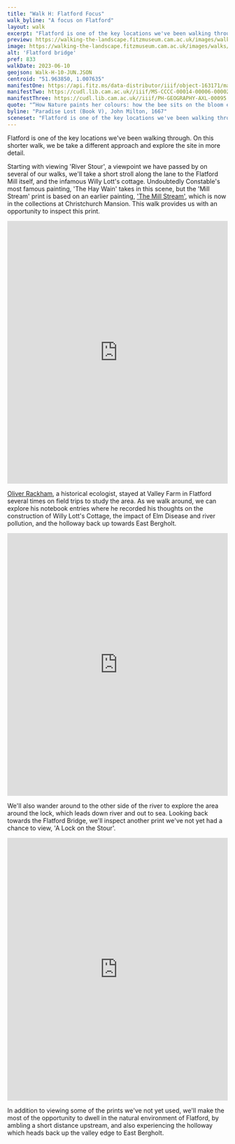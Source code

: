 ```yaml
---
title: "Walk H: Flatford Focus"
walk_byline: "A focus on Flatford"
layout: walk
excerpt: "Flatford is one of the key locations we've been walking through. On this shorter walk, we take a closer look around Flatford"
preview: https://walking-the-landscape.fitzmuseum.cam.ac.uk/images/walks/FlatfordInFocus-crop_preview.jpg
image: https://walking-the-landscape.fitzmuseum.cam.ac.uk/images/walks/FlatfordInFocus-crop.jpg
alt: 'Flatford bridge'
pref: 833
walkDate: 2023-06-10
geojson: Walk-H-10-JUN.JSON
centroid: "51.963850, 1.007635"
manifestOne: https://api.fitz.ms/data-distributor/iiif/object-163171/manifest 
manifestTwo: https://cudl.lib.cam.ac.uk//iiif/MS-CCCC-00014-00006-00002-00001-00244 
manifestThree: https://cudl.lib.cam.ac.uk//iiif/PH-GEOGRAPHY-AXL-00095
quote: "“How Nature paints her colours: how the bee sits on the bloom extracting liquid sweets."
byline: "Paradise Lost (Book V), John Milton, 1667"
sceneset: "Flatford is one of the key locations we've been walking through. On this shorter walk, we take a closer look around Flatford"
---
```

Flatford is one of the key locations we've been walking through. On this shorter walk, we be take a different approach and explore the site in more detail.  

Starting with viewing 'River Stour', a viewpoint we have passed by on several of our walks, we'll take a short stroll along the lane to the Flatford Mill itself, and the infamous Willy Lott's cottage. Undoubtedly Constable's most famous painting, 'The Hay Wain' takes in this scene, but the 'Mill Stream' print is based on an earlier painting, ['The Mill Stream'](https://cim-web.adlibhosting.com/ais6/Details/collect/66648), which is now in the collections at Christchurch Mansion. This walk provides us with an opportunity to inspect this print.

<iframe src="https://fitzmuseum.cam.ac.uk/uv.html#?manifest={{ page.manifestOne }}&c=0&m=0&cv=0&config=&locales=en-GB:English (GB),cy-GB:Cymraeg,fr-FR:Français (FR),pl-PL:Polski,sv-SE:Svenska&r=0" width="100%" height="600" allowfullscreen frameborder="0"></iframe>

[Oliver Rackham](https://walking-the-landscape.fitzmuseum.cam.ac.uk/blog/rackham/), a historical ecologist, stayed at Valley Farm in Flatford several times on field trips to study the area. As we walk around, we can explore his notebook entries where he recorded his thoughts on the construction of Willy Lott's Cottage, the impact of Elm Disease and river pollution, and the holloway back up towards East Bergholt. 

<iframe src="https://fitzmuseum.cam.ac.uk/uv.html#?manifest={{ page.manifestTwo }}&c=0&m=0&cv=0&config=&locales=en-GB:English (GB),cy-GB:Cymraeg,fr-FR:Français (FR),pl-PL:Polski,sv-SE:Svenska&r=0" width="100%" height="600" allowfullscreen frameborder="0"></iframe>

We'll also wander around to the other side of the river to explore the area around the lock, which leads down river and out to sea. Looking back towards the Flatford Bridge, we'll inspect another print we've not yet had a chance to view, 'A Lock on the Stour'.

<iframe src="https://fitzmuseum.cam.ac.uk/uv.html#?manifest={{ page.manifestThree }}&c=0&m=0&cv=0&config=&locales=en-GB:English (GB),cy-GB:Cymraeg,fr-FR:Français (FR),pl-PL:Polski,sv-SE:Svenska&r=0" width="100%" height="600" allowfullscreen frameborder="0"></iframe>

In addition to viewing some of the prints we've not yet used, we'll make the most of the opportunity to dwell in the natural environment of Flatford, by ambling a short distance upstream, and also experiencing the holloway which heads back up the valley edge to East Bergholt.
